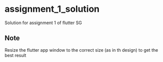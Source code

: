 # assignment_1_solution

Solution for assignment 1 of flutter SG

## Note

Resize the flutter app window to the correct size (as in th design) to get the best result


